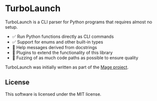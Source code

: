 TurboLaunch
===========

TurboLaunch is a CLI parser for Python programs that requires almost no setup.

 - ✅ Run Python functions directly as CLI commands
 - ✅ Support for enums and other built-in types
 - 🚧 Help messages derived from docstrings
 - 🚧 Plugins to extend the functionality of this library
 - 🚧 Fuzzing of as much code paths as possible to ensure quality

TurboLaunch was initially written as part of the [Mage project](https://github.com/samvv/mage).

## License

This software is licensed under the MIT license.
